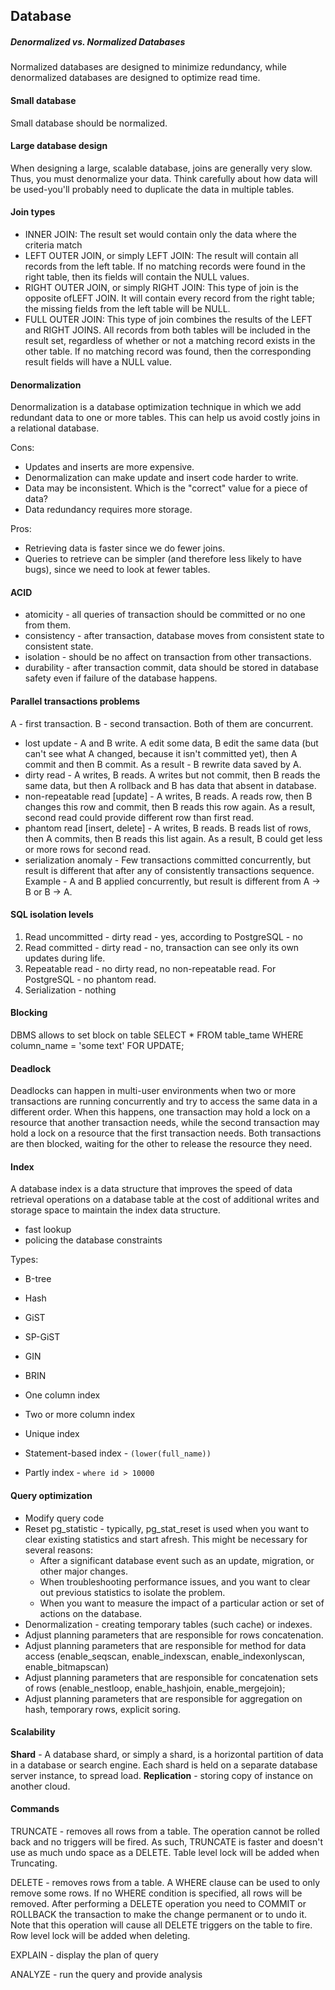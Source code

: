 ## Database

##### Denormalized vs. Normalized Databases

Normalized databases are designed to minimize redundancy, while denormalized databases are designed to optimize read
time.

#### Small database

Small database should be normalized.

#### Large database design

When designing a large, scalable database, joins are generally very slow.
Thus, you must denormalize your data. Think carefully about how data will be used-you'll probably need to duplicate
the data in multiple tables.

#### Join types

- INNER JOIN: The result set would contain only the data where the criteria match
- LEFT OUTER JOIN, or simply LEFT JOIN: The result will contain all records from the left table. If no matching records
  were found in the right table, then its fields will contain the NULL values.
- RIGHT OUTER JOIN, or simply RIGHT JOIN: This type of join is the opposite ofLEFT JOIN. It will contain every record
  from the right table; the missing fields from the left table will be NULL.
- FULL OUTER JOIN: This type of join combines the results of the LEFT and RIGHT JOINS. All records from both tables will
  be included in the result set, regardless of whether or not a matching record exists in the other table. If no
  matching record was found, then the corresponding result fields will have a NULL value.

#### Denormalization

Denormalization is a database optimization technique in which we add redundant data to one or more tables. This can help
us avoid costly joins in a relational database.

Cons:

- Updates and inserts are more expensive.
- Denormalization can make update and insert code harder to write.
- Data may be inconsistent. Which is the "correct" value for a piece of data?
- Data redundancy requires more storage.

Pros:

- Retrieving data is faster since we do fewer joins.
- Queries to retrieve can be simpler (and therefore less likely to have bugs), since we need to look at fewer tables.

#### ACID

- atomicity - all queries of transaction should be committed or no one from them.
- consistency - after transaction, database moves from consistent state to consistent state.
- isolation - should be no affect on transaction from other transactions.
- durability - after transaction commit, data should be stored in database safety even if failure of the database
  happens.

#### Parallel transactions problems

A - first transaction. B - second transaction. Both of them are concurrent.

- lost update - A and B write. A edit some data, B edit the same data (but can't see what A changed, because it isn't
  committed yet), then A commit and then B commit. As a result - B rewrite data saved by A.
- dirty read - A writes, B reads. A writes but not commit, then B reads the same data, but then A
  rollback and B has data that absent in database.
- non-repeatable read [update] - A writes, B reads. A reads row, then B changes this row and commit, then B reads this
  row again.
  As a result, second read could provide different row than first read.
- phantom read [insert, delete] - A writes, B reads. B reads list of rows, then A commits, then B reads this list again.
  As a result, B
  could get less or more rows for second read.
- serialization anomaly - Few transactions committed concurrently, but result is different that after any of
  consistently transactions sequence. Example - A and B applied concurrently, but result is different from A -> B or
  B -> A.

#### SQL isolation levels

1. Read uncommitted - dirty read - yes, according to PostgreSQL - no
2. Read committed - dirty read - no, transaction can see only its own updates during life.
3. Repeatable read - no dirty read, no non-repeatable read. For PostgreSQL - no phantom read.
4. Serialization - nothing

#### Blocking

DBMS allows to set block on table
SELECT * FROM table_tame WHERE column_name = 'some text' FOR UPDATE;

#### Deadlock

Deadlocks can happen in multi-user environments when two or more transactions are running concurrently and try to access
the same data in a different order. When this happens, one transaction may hold a lock on a resource that another
transaction needs, while the second transaction may hold a lock on a resource that the first transaction needs. Both
transactions are then blocked, waiting for the other to release the resource they need.

#### Index

A database index is a data structure that improves the speed of data retrieval operations on a database table at the
cost of additional writes and storage space to maintain the index data structure.

- fast lookup
- policing the database constraints

Types:

- В-tree
- Hash
- GiST
- SP-GiST
- GIN
- BRIN

- One column index
- Two or more column index
- Unique index
- Statement-based index - `(lower(full_name))`
- Partly index - `where id > 10000`

#### Query optimization

- Modify query code
- Reset pg_statistic - typically, pg_stat_reset is used when you want to clear existing statistics and start afresh.
  This might be necessary for several reasons:
    - After a significant database event such as an update, migration, or other major changes.
    - When troubleshooting performance issues, and you want to clear out previous statistics to isolate the problem.
    - When you want to measure the impact of a particular action or set of actions on the database.
- Denormalization - creating temporary tables (such cache) or indexes.
- Adjust planning parameters that are responsible for rows concatenation.
- Adjust planning parameters that are responsible for method for data access (enable_seqscan, enable_indexscan, enable_indexonlyscan, enable_bitmapscan)
- Adjust planning parameters that are responsible for concatenation sets of rows (enable_nestloop, enable_hashjoin, enable_mergejoin);
- Adjust planning parameters that are responsible for aggregation on hash, temporary rows, explicit soring.

#### Scalability

**Shard** - A database shard, or simply a shard, is a horizontal partition of data in a database or search engine. Each shard is
held on a separate database server instance, to spread load.
**Replication** - storing copy of instance on another cloud.

#### Commands

TRUNCATE - removes all rows from a table. The operation cannot be rolled back and no triggers will be fired. As such,
TRUNCATE is faster and doesn't use as much undo space as a DELETE. Table level lock will be added when Truncating.

DELETE - removes rows from a table. A WHERE clause can be used to only remove some rows. If no WHERE condition is
specified, all rows will be removed. After performing a DELETE operation you need to COMMIT or ROLLBACK the transaction
to make the change permanent or to undo it. Note that this operation will cause all DELETE triggers on the table to
fire. Row level lock will be added when deleting.

EXPLAIN - display the plan of query

ANALYZE - run the query and provide analysis
